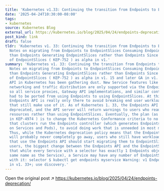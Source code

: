 ```yaml
---
title: 'Kubernetes v1.33: Continuing the transition from Endpoints to EndpointSlices'
date: '2025-04-24T10:30:00-08:00'
tags:
- kubernetes
source: Kubernetes Blog
external_url: https://kubernetes.io/blog/2025/04/24/endpoints-deprecation/
post_kind: link
draft: false
tldr: 'Kubernetes v1. 33: Continuing the transition from Endpoints to EndpointSlices
  Notes on migrating from Endpoints to EndpointSlices Consuming EndpointSlices rather
  than Endpoints Generating EndpointSlices rather than Endpoints Since the addition
  of EndpointSlices ( KEP-752 ) as alpha in v1.'
summary: 'Kubernetes v1. 33: Continuing the transition from Endpoints to EndpointSlices
  Notes on migrating from Endpoints to EndpointSlices Consuming EndpointSlices rather
  than Endpoints Generating EndpointSlices rather than Endpoints Since the addition
  of EndpointSlices ( KEP-752 ) as alpha in v1. 15 and later GA in v1. 21, the Endpoints
  API in Kubernetes has been gathering dust. New Service features like dual-stack
  networking and traffic distribution are only supported via the EndpointSlice API,
  so all service proxies, Gateway API implementations, and similar controllers have
  had to be ported from using Endpoints to using EndpointSlices. At this point, the
  Endpoints API is really only there to avoid breaking end user workloads and scripts
  that still make use of it. As of Kubernetes 1. 33, the Endpoints API is now officially
  deprecated, and the API server will return warnings to users who read or write Endpoints
  resources rather than using EndpointSlices. Eventually, the plan (as documented
  in KEP-4974 ) is to change the Kubernetes Conformance criteria to no longer require
  that clusters run the Endpoints controller (which generates Endpoints objects based
  on Services and Pods), to avoid doing work that is unneeded in most modern-day clusters.
  Thus, while the Kubernetes deprecation policy means that the Endpoints type itself
  will probably never completely go away, users who still have workloads or scripts
  that use the Endpoints API should start migrating them to EndpointSlices. For end
  users, the biggest change between the Endpoints API and the EndpointSlice API is
  that while every Service with a selector has exactly 1 Endpoints object (with the
  same name as the Service), a Service may have any number of EndpointSlices associated
  with it: selector $ kubectl get endpoints myservice Warning: v1 Endpoints is deprecated
  in v1. 33+; use discovery.'
---
```

Open the original post ↗ https://kubernetes.io/blog/2025/04/24/endpoints-deprecation/
